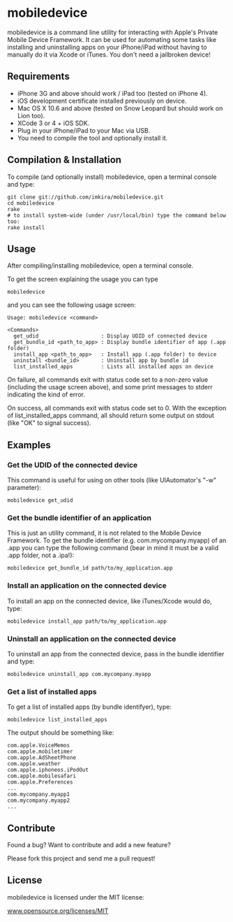 mobiledevice
============

mobiledevice is a command line utility for interacting with Apple's Private Mobile Device Framework.
It can be used for automating some tasks like installing and uninstalling apps on your iPhone/iPad
without having to manually do it via Xcode or iTunes.
You don't need a jailbroken device!

## Requirements

* iPhone 3G and above should work / iPad too (tested on iPhone 4).
* iOS development certificate installed previously on device.
* Mac OS X 10.6 and above (tested on Snow Leopard but should work on Lion too).
* XCode 3 or 4 + iOS SDK.
* Plug in your iPhone/iPad to your Mac via USB.
* You need to compile the tool and optionally install it.

## Compilation & Installation

To compile (and optionally install) mobiledevice, open a terminal console and type:

```
git clone git://github.com/imkira/mobiledevice.git
cd mobiledevice
rake
# to install system-wide (under /usr/local/bin) type the command below too:
rake install
```

## Usage

After compiling/installing mobiledevice, open a terminal console.

To get the screen explaining the usage you can type

```
mobiledevice
```

and you can see the following usage screen:

```
Usage: mobiledevice <command>

<Commands>
  get_udid                    : Display UDID of connected device
  get_bundle_id <path_to_app> : Display bundle identifier of app (.app folder)
  install_app <path_to_app>   : Install app (.app folder) to device
  uninstall <bundle_id>       : Uninstall app by bundle id
  list_installed_apps         : Lists all installed apps on device
```

On failure, all commands exit with status code set to a non-zero value
(including the usage screen above), and some print messages to stderr
indicating the kind of error.

On success,  all commands exit with status code set to 0. With the exception
of list_installed_apps command, all should return some output on stdout 
(like "OK" to signal success).

## Examples

### Get the UDID of the connected device

This command is useful for using on other tools (like UIAutomator's "-w" parameter):

```
mobiledevice get_udid
```

### Get the bundle identifier of an application

This is just an utility command, it is not related to the Mobile Device Framework.
To get the bundle identifier (e.g. com.mycompany.myapp) of an .app you can type
the following command (bear in mind it must be a valid .app folder, not a .ipa!):

```
mobiledevice get_bundle_id path/to/my_application.app
```

### Install an application on the connected device

To install an app on the connected device, like iTunes/Xcode would do, type:

```
mobiledevice install_app path/to/my_application.app
```

### Uninstall an application on the connected device

To uninstall an app from the connected device, pass in the bundle identifier and type:

```
mobiledevice uninstall_app com.mycompany.myapp
```

### Get a list of installed apps

To get a list of installed apps (by bundle identifyer), type:

```
mobiledevice list_installed_apps
```

The output should be something like:

```
com.apple.VoiceMemos
com.apple.mobiletimer
com.apple.AdSheetPhone
com.apple.weather
com.apple.iphoneos.iPodOut
com.apple.mobilesafari
com.apple.Preferences
...
com.mycompany.myapp1
com.mycompany.myapp2
...
```

## Contribute

Found a bug? Want to contribute and add a new feature?

Please fork this project and send me a pull request!

## License

mobiledevice is licensed under the MIT license:

www.opensource.org/licenses/MIT

